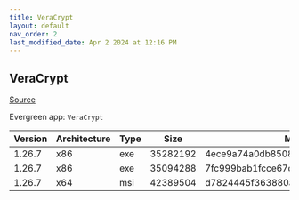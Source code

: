 ```yaml
---
title: VeraCrypt
layout: default
nav_order: 2
last_modified_date: Apr 2 2024 at 12:16 PM
---
```


## VeraCrypt

[Source](https://www.veracrypt.fr/en/Home.html)

Evergreen app: `VeraCrypt`

| Version | Architecture | Type | Size     | Md5                              | URI                                                                                                               |
| ------- | ------------ | ---- | -------- | -------------------------------- | ----------------------------------------------------------------------------------------------------------------- |
| 1.26.7  | x86          | exe  | 35282192 | 4ece9a74a0db8508bb1d5dd60a977150 | https://gigenet.dl.sourceforge.net/project/veracrypt/VeraCrypt%201.26.7/Windows/VeraCrypt%20Setup%201.26.7.exe    |
| 1.26.7  | x86          | exe  | 35094288 | 7fc999bab1fcce67d33e6f3e34e5ebce | https://gigenet.dl.sourceforge.net/project/veracrypt/VeraCrypt%201.26.7/Windows/VeraCrypt%20Portable%201.26.7.exe |
| 1.26.7  | x64          | msi  | 42389504 | d7824445f363880a0a452a8dc08b6f15 | https://gigenet.dl.sourceforge.net/project/veracrypt/VeraCrypt%201.26.7/Windows/VeraCrypt_Setup_x64_1.26.7.msi    |
